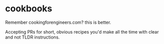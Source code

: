 cookbooks
=========

Remember cookingforengineers.com? this is better.

Accepting PRs for short, obvious recipes you'd make all the time with clear and not TLDR instructions. 
